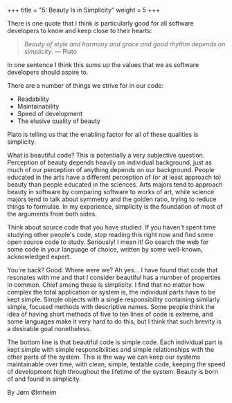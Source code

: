 +++
title = "5: Beauty Is in Simplicity"
weight = 5
+++

There is one quote that I think is particularly good for all software developers to know and keep close to their hearts:

> *Beauty of style and harmony and grace and good rhythm depends on simplicity.* — Plato

In one sentence I think this sums up the values that we as software developers should aspire to.

There are a number of things we strive for in our code:

- Readability
- Maintainability
- Speed of development
- The elusive quality of beauty

Plato is telling us that the enabling factor for all of these qualities is simplicity.

What is beautiful code? This is potentially a very subjective question. Perception of beauty depends heavily on individual background, just as much of our perception of anything depends on our background. People educated in the arts have a different perception of (or at least approach to) beauty than people educated in the sciences. Arts majors tend to approach beauty in software by comparing software to works of art, while science majors tend to talk about symmetry and the golden ratio, trying to reduce things to formulae. In my experience, simplicity is the foundation of most of the arguments from both sides.

Think about source code that you have studied. If you haven't spent time studying other people's code, stop reading this right now and find some open source code to study. Seriously! I mean it! Go search the web for some code in your language of choice, written by some well-known, acknowledged expert.

You're back? Good. Where were we? Ah yes... I have found that code that resonates with me and that I consider beautiful has a number of properties in common. Chief among these is simplicity. I find that no matter how complex the total application or system is, the individual parts have to be kept simple. Simple objects with a single responsibility containing similarly simple, focused methods with descriptive names. Some people think the idea of having short methods of five to ten lines of code is extreme, and some languages make it very hard to do this, but I think that such brevity is a desirable goal nonetheless.

The bottom line is that beautiful code is simple code. Each individual part is kept simple with simple responsibilities and simple relationships with the other parts of the system. This is the way we can keep our systems maintainable over time, with clean, simple, testable code, keeping the speed of development high throughout the lifetime of the system.
Beauty is born of and found in simplicity.

By Jørn Ølmheim